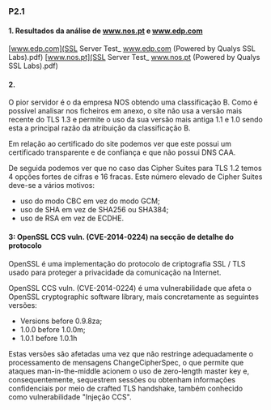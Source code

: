 ### P2.1

#### 1. Resultados da análise de www.nos.pt e www.edp.com

[www.edp.com](SSL Server Test_ www.edp.com (Powered by Qualys SSL Labs).pdf)
[www.nos.pt](SSL Server Test_ www.nos.pt (Powered by Qualys SSL Labs).pdf)

#### 2. 

O pior servidor é o da empresa NOS obtendo uma classificação B. 
Como é possível analisar nos ficheiros em anexo, o site não usa a versão mais recente do TLS 1.3 e permite o uso da sua versão mais antiga 1.1 e 1.0 sendo esta a principal razão da atribuição da classificação B.

Em relação ao certificado do site podemos ver que este possui um certificado transparente e de confiança e que não possui DNS CAA.

De seguida podemos ver que no caso das Cipher Suites para TLS 1.2 temos 4 opções fortes de cifras e 16 fracas. Este número elevado de Cipher Suites deve-se a vários motivos: 
 - uso do modo CBC em vez do modo GCM;
 - uso de SHA em vez de SHA256 ou SHA384;
 - uso de RSA em vez de ECDHE.  

#### 3: OpenSSL CCS vuln. (CVE-2014-0224) na secção de detalhe do protocolo

OpenSSL é uma implementação do protocolo de criptografia SSL / TLS usado para
proteger a privacidade da comunicação na Internet.

OpenSSL CCS vuln. (CVE-2014-0224) é uma vulnerabilidade que afeta o OpenSSL
cryptographic software library, mais concretamente as seguintes versões:

 - Versions before 0.9.8za;
 - 1.0.0 before 1.0.0m;
 - 1.0.1 before 1.0.1h


Estas versões são afetadas uma vez que não restringe adequadamente o processamento
de mensagens ChangeCipherSpec, o que permite que ataques man-in-the-middle
acionem o uso de zero-length master key e, consequentemente, sequestrem sessões ou
obtenham informações confidenciais por meio de crafted TLS handshake, também
conhecido como vulnerabilidade "Injeção CCS".
